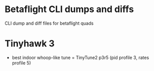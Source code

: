 # Betaflight CLI dumps and diffs

CLI dump and diff files for betaflight quads


# Tinyhawk 3

- best indoor whoop-like tune = TinyTune2 p3r5 (pid profile 3, rates profile 5)
